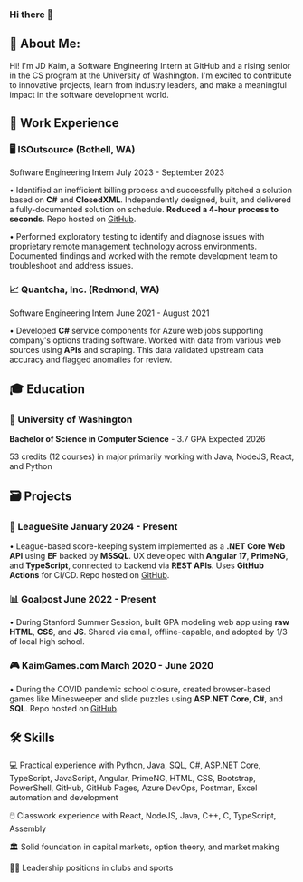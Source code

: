 ### Hi there 👋

## 🚀 About Me:
Hi! I'm JD Kaim, a Software Engineering Intern at GitHub and a rising senior in the CS program at the University of Washington. I'm excited to contribute to innovative projects, learn from industry leaders, and make a meaningful impact in the software development world.

## 💼 Work Experience
### 🖥️ ISOutsource (Bothell, WA)

Software Engineering Intern July 2023 - September 2023

• Identified an inefficient billing process and successfully pitched a solution based on
**C#** and **ClosedXML**. Independently designed, built, and delivered a fully-documented
solution on schedule. **Reduced a 4-hour process to seconds**. Repo hosted on [GitHub](https://github.com/JDKaim/VendorMerge).

• Performed exploratory testing to identify and diagnose issues with proprietary remote
management technology across environments. Documented findings and worked with
the remote development team to troubleshoot and address issues.


### 📈 Quantcha, Inc. (Redmond, WA)

Software Engineering Intern June 2021 - August 2021

• Developed **C#** service components for Azure web jobs supporting company's options
trading software. Worked with data from various web sources using **APIs** and scraping.
This data validated upstream data accuracy and flagged anomalies for review.

## 🎓 Education
### 🐺 University of Washington 

**Bachelor of Science in Computer Science** - 3.7 GPA Expected 2026

53 credits (12 courses) in major primarily working with Java, NodeJS, React, and Python

## 🗃️ Projects
### 🏈 LeagueSite January 2024 - Present

• League-based score-keeping system implemented as a **.NET Core Web API** using **EF**
backed by **MSSQL**. UX developed with **Angular 17**, **PrimeNG**, and **TypeScript**, connected
to backend via **REST APIs**. Uses **GitHub Actions** for CI/CD. Repo hosted on [GitHub](https://github.com/JDKaim/Goalpost-Ng).


### 📊 Goalpost June 2022 - Present

• During Stanford Summer Session, built GPA modeling web app using **raw HTML**, **CSS**,
and **JS**. Shared via email, offline-capable, and adopted by 1/3 of local high school.


### 🎮 KaimGames.com March 2020 - June 2020

• During the COVID pandemic school closure, created browser-based games like
Minesweeper and slide puzzles using **ASP.NET Core**, **C#**, and **SQL**. Repo hosted on [GitHub](https://github.com/JDKaim/KaimGames).

## 🛠️ Skills
💻 Practical experience with Python, Java, SQL, C#, ASP.NET Core, TypeScript, JavaScript, Angular, PrimeNG, HTML, CSS, Bootstrap, PowerShell, GitHub, GitHub Pages, Azure DevOps, Postman, Excel automation and development

🖱️ Classwork experience with React, NodeJS, Java, C++, C, TypeScript, Assembly 

🏛️ Solid foundation in capital markets, option theory, and market making

👷‍♂️ Leadership positions in clubs and sports

<!--
**JDKaim/JDKaim** is a ✨ _special_ ✨ repository because its `README.md` (this file) appears on your GitHub profile.

Here are some ideas to get you started:

- 🔭 I’m currently working on ...
- 🌱 I’m currently learning ...
- 👯 I’m looking to collaborate on ...
- 🤔 I’m looking for help with ...
- 💬 Ask me about ...
- 📫 How to reach me: ...
- 😄 Pronouns: ...
- ⚡ Fun fact: ...
-->
